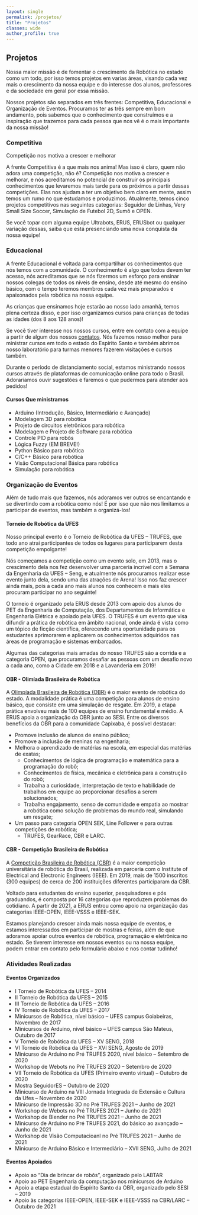 ```yaml
---
layout: single
permalink: /projetos/
title: "Projetos"
classes: wide
author_profile: true
---
```


## Projetos

Nossa maior missão é de fomentar o crescimento da Robótica no estado como um todo, por isso temos projetos em varias áreas, visando cada vez mais o crescimento da nossa equipe e do interesse dos alunos, professores e da sociedade em geral por essa missão.

Nossos projetos são separados em três frentes: Competitiva, Educacional e Organização de Eventos. Procuramos ter as três sempre em bom andamento, pois sabemos que o conhecimento que construímos e a inspiração que trazemos para cada pessoa que nos vê é o mais importante da nossa missão!

### Competitiva

Competição nos motiva a crescer e melhorar

A frente Competitiva é a que mais nos anima! Mas isso é claro, quem não adora uma competição, não é? Competição nos motiva a crescer e melhorar, e nós acreditamos no potencial de construir os principais conhecimentos que levaremos mais tarde para os próximos a partir dessas competições. Elas nos ajudam a ter um objetivo bem claro em mente, assim temos um rumo no que estudamos e produzimos. Atualmente, temos cinco projetos competitivos nas seguintes categorias: Seguidor de Linhas, Very Small Size Soccer, Simulação de Futebol 2D, Sumô e OPEN.

Se você topar com alguma equipe Ultrabots, ERUS, ERUSbot ou qualquer variação dessas, saiba que está presenciando uma nova conquista da nossa equipe!

### Educacional

A frente Educacional é voltada para compartilhar os conhecimentos que nós temos com a comunidade. O conhecimento é algo que todos devem ter acesso, nós acreditamos que se nós fizermos um esforço para ensinar nossos colegas de todos os níveis de ensino, desde até mesmo do ensino básico, com o tempo teremos membros cada vez mais preparados e apaixonados pela robótica na nossa equipe.

As crianças que ensinamos hoje estarão ao nosso lado amanhã, temos plena certeza disso, e por isso organizamos cursos para crianças de todas as idades (dos 8 aos 128 anos)!

Se você tiver interesse nos nossos cursos, entre em contato com a equipe a partir de algum dos nossos [contatos](contato). Nós fazemos nosso melhor para ministrar cursos em todo o estado do Espírito Santo e também abrimos nosso laboratório para turmas menores fazerem visitações e cursos também.

Durante o período de distanciamento social, estamos ministrando nossos cursos através de plataformas de comunicação online para todo o Brasil. Adoraríamos ouvir sugestões e faremos o que pudermos para atender aos pedidos!

#### Cursos Que ministramos

- Arduino (Introdução, Básico, Intermediário e Avançado)
- Modelagem 3D para robótica
- Projeto de circuitos eletrônicos para robótica
- Modelagem e Projeto de Software para robótica
- Controle PID para robôs
- Lógica Fuzzy (EM BREVE!)
- Python Básico para robótica
- C/C++ Básico para robótica
- Visão Computacional Básica para robótica
- Simulação para robótica

### Organização de Eventos

Além de tudo mais que fazemos, nós adoramos ver outros se encantando e se divertindo com a robótica como nós! É por isso que não nos limitamos a participar de eventos, mas também a organizá-los!

#### Torneio de Robótica da UFES

Nosso principal evento é o Torneio de Robótica da UFES – TRUFES, que todo ano atrai participantes de todos os lugares para participarem desta competição empolgante!

Nós começamos a competição como um evento solo, em 2013, mas o crescimento dela nos fez desenvolver uma parceria incrível com a Semana da Engenharia da UFES – Seng, e atualmente nós procuramos realizar esse evento junto dela, sendo uma das atrações de Arena! Isso nos faz crescer ainda mais, pois a cada ano mais alunos nos conhecem e mais eles procuram participar no ano seguinte!

O torneio é organizado pela ERUS desde 2013 com apoio dos alunos do PET da Engenharia de Computação, dos Departamentos de Informática e Engenharia Elétrica e apoiado pela UFES. O TRUFES é um evento que visa difundir a prática de robótica em âmbito nacional, onde ainda é vista como um tópico de ficção científica, oferecendo uma oportunidade para os estudantes aprimorarem e aplicarem os conhecimentos adquiridos nas áreas de programação e sistemas embarcados.

Algumas das categorias mais amadas do nosso TRUFES são a corrida e a categoria OPEN, que procuramos desafiar as pessoas com um desafio novo a cada ano, como a Cidade em 2018 e a Lavanderia em 2019!

#### OBR - Olimíada Brasileira de Robótica

A [Olimpíada Brasileira de Robótica (OBR)](https://www.obr.org.br/es/) é o maior evento de robótica do estado. A modalidade prática é uma competição para alunos de ensino básico, que consiste em uma simulação de resgate. Em 2019, a etapa prática envolveu mais de 100 equipes de ensino fundamental e médio. A ERUS apoia a organização da OBR junto ao SESI. Entre os diversos benefícios da OBR para a comunidade Capixaba, é possível destacar:

- Promove inclusão de alunos de ensino público;
- Promove a inclusão de meninas na engenharia;
- Melhora o aprendizado de matérias na escola, em especial das matérias de exatas;
    - Conhecimentos de lógica de programação e matemática para a programação do robô;
    - Conhecimentos de física, mecânica e eletrônica para a construção do robô;
    - Trabalha a curiosidade, interpretação de texto e habilidade de trabalhos em equipe ao proporcionar desafios a serem solucionados;
    - Trabalha engajamento, senso de comunidade e empatia ao mostrar a robótica como solução de problemas do mundo real, simulando um resgate;
- Um passo para categoria OPEN SEK, Line Follower e para outras competições de robótica;
    - TRUFES, GearRace, CBR e LARC.


#### CBR - Competição Brasileira de Robótica

A [Competição Brasileira de Robótica (CBR)](https://www.cbrobotica.org/) é a maior competição universitária de robótica do Brasil, realizada em parceria com o Institute of Electrical and Electronic Engineers (IEEE). Em 2019, mais de 1500 inscritos (300 equipes) de cerca de 200 instituições diferentes participaram da CBR.

Voltado para estudantes do ensino superior, pesquisadores e pós graduandos, é composta por 16 categorias que reproduzem problemas do cotidiano. A partir de 2021, a ERUS entrou como apoio na organização das categorias IEEE-OPEN, IEEE-VSSS e IEEE-SEK.

Estamos planejando crescer ainda mais nossa equipe de eventos, e estamos interessados em participar de mostras e feiras, além de que adoramos apoiar outros eventos de robótica, programação e eletrônica no estado. Se tiverem interesse em nossos eventos ou na nossa equipe, podem entrar em contato pelo formulário abaixo e nos contar tudinho!


### Atividades Realizadas

#### Eventos Organizados

- I Torneio de Robótica da UFES – 2014
- II Torneio de Robótica da UFES – 2015
- III Torneio de Robótica da UFES – 2016
- IV Torneio de Robótica da UFES – 2017
- Minicursos de Robótica, nível básico – UFES campus Goiabeiras, Novembro de 2017
- Minicursos de Arduino, nível básico – UFES campus São Mateus, Outubro de 2017
- V Torneio de Robótica da UFES – XV SENG, 2018
- VI Torneio de Robótica da UFES – XVI SENG, Agosto de 2019
- Minicurso de Arduino no Pré TRUFES 2020, nível básico – Setembro de 2020
- Workshop de Webots no Pré TRUFES 2020 – Setembro de 2020
- VII Torneio de Robótica da UFES (Primeiro evento virtual) – Outubro de 2020
- Mostra SeguidorES – Outubro de 2020
- Minicurso de Arduino na VIII Jornada Integrada de Extensão e Cultura da Ufes – Novembro de 2020
- Minicurso de Impressão 3D no Pré TRUFES 2021 – Junho de 2021
- Workshop de Webots no Pré TRUFES 2021 – Junho de 2021
- Workshop de Blender no Pré TRUFES 2021 – Junho de 2021
- Minicurso de Arduino no Pré TRUFES 2021, do básico ao avançado – Junho de 2021
- Workshop de Visão Computacioanl no Pré TRUFES 2021 – Junho de 2021
- Minicurso de Arduino Básico e Intermediário – XVII SENG, Julho de 2021

#### Eventos Apoiados

- Apoio ao “Dia de brincar de robôs”, organizado pelo LABTAR
- Apoio ao PET Engenharia da computação nos minicursos de Arduino
- Apoio a etapa estadual do Espírito Santo da OBR, organizado pelo SESI – 2019
- Apoio às categorias IEEE-OPEN, IEEE-SEK e IEEE-VSSS na CBR/LARC – Outubro de 2021

